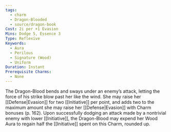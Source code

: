 ```yaml
---
tags:
  - charm
  - Dragon-Blooded
  - source/dragon-book
Cost: 2i per +1 Evasion
Mins: Dodge 5, Essence 3
Type: Reflexive
Keywords:
  - Aura
  - Perilous
  - Signature (Wood)
  - Uniform
Duration: Instant
Prerequisite Charms:
  - None
---
```

The Dragon-Blood bends and sways under an enemy’s attack, letting the force of his strike blow past her like the wind. She may raise her [[Defense|Evasion]] for two [[Initiative]] per point, and adds two to the maximum amount she may raise her [[Defense|Evasion]] with Charm bonuses (p. 162). Upon successfully dodging an attack made by a nontrivial enemy with lower [[Initiative]], the Dragon-Blood may expend her Wood Aura to regain half the [[Initiative]] spent on this Charm, rounded up.